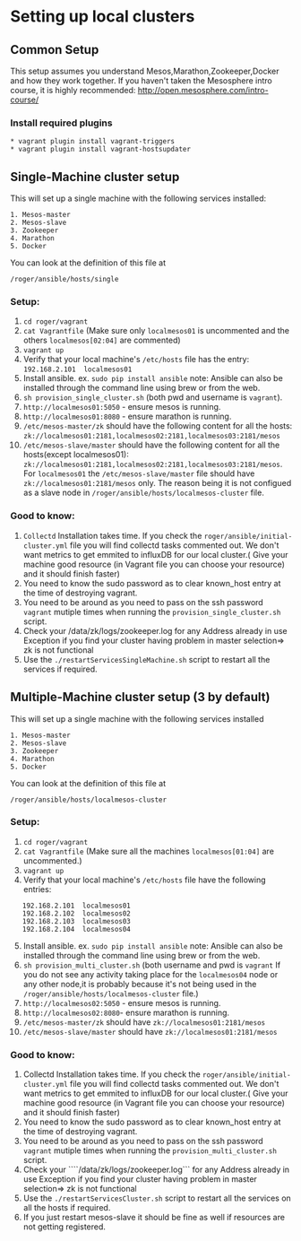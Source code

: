 # Setting up local clusters 

## Common Setup

This setup assumes you understand Mesos,Marathon,Zookeeper,Docker and how they work together.
If you haven't taken the Mesosphere intro course, it is highly recommended: http://open.mesosphere.com/intro-course/

### Install required plugins 

```
* vagrant plugin install vagrant-triggers
* vagrant plugin install vagrant-hostsupdater
```


## Single-Machine cluster setup 


This will set up a single machine with the following services installed: 
```
1. Mesos-master
2. Mesos-slave
3. Zookeeper
4. Marathon
5. Docker
```
You can look at the definition of this file at 
```
/roger/ansible/hosts/single

```

### Setup:

1. ```cd roger/vagrant``` 
2. ```cat Vagrantfile``` (Make sure only ```localmesos01``` is uncommented and the others ```localmesos[02:04]``` are commented)
3. ```vagrant up``` 
4. Verify that your local machine's ```/etc/hosts``` file has the entry: ```192.168.2.101  localmesos01```
5. Install ansible. ex. ```sudo pip install ansible``` note: Ansible can also be installed through the command line using brew or from the web.
6. ```sh provision_single_cluster.sh``` (both pwd and username is ```vagrant```).
7. ```http://localmesos01:5050``` - ensure mesos is running.
8. ```http://localmesos01:8080``` - ensure marathon is running.
9. ```/etc/mesos-master/zk``` should have the following content for all the hosts: ```zk://localmesos01:2181,localmesos02:2181,localmesos03:2181/mesos```
10. ```/etc/mesos-slave/master``` should have the following content for all the hosts(except localmesos01): ```zk://localmesos01:2181,localmesos02:2181,localmesos03:2181/mesos```. For ```localmesos01``` the ```/etc/mesos-slave/master``` file should have ```zk://localmesos01:2181/mesos``` only. The reason being it is not configued as a slave node in ```/roger/ansible/hosts/localmesos-cluster``` file.

### Good to know: 

1. ```Collectd``` Installation takes time. If you check the ```roger/ansible/initial-cluster.yml``` file you will find collectd tasks commented out. We don't want metrics to get emmited to influxDB for our local cluster.( Give your machine good resource (in Vagrant file you can choose your resource) and it should finish faster)
2. You need to know the sudo password as to clear known_host entry at the time of destroying vagrant.
3. You need to be around as you need to pass on the ssh password ```vagrant``` mutiple times when running the ```provision_single_cluster.sh``` script.
4. Check your /data/zk/logs/zookeeper.log for any Address already in use Exception if you find your cluster having problem in master selection=> zk is not functional
5. Use the ```./restartServicesSingleMachine.sh``` script to restart all the services if required.

## Multiple-Machine cluster setup (3 by default)  


This will set up a single machine with the following services installed
```
1. Mesos-master
2. Mesos-slave
3. Zookeeper
4. Marathon
5. Docker
```

You can look at the definition of this file at 
```
/roger/ansible/hosts/localmesos-cluster
```

### Setup:

1. ```cd roger/vagrant```
2. ```cat Vagrantfile``` (Make sure all the machines ```localmesos[01:04]``` are uncommented.)
3. ```vagrant up```
4. Verify that your local machine's ```/etc/hosts``` file have the following entries: 
```
   192.168.2.101  localmesos01
   192.168.2.102  localmesos02
   192.168.2.103  localmesos03
   192.168.2.104  localmesos04
```
5. Install ansible. ex. ```sudo pip install ansible``` note: Ansible can also be installed through the command line using brew or from the web.
6. ```sh provision_multi_cluster.sh``` (both username and pwd is ```vagrant``` If you do not see any activity taking place for the ```localmesos04``` node or any other node,it is probably because it's not being used in the ```/roger/ansible/hosts/localmesos-cluster``` file.)
7. ```http://localmesos02:5050``` - ensure mesos is running.
8. ```http://localmesos02:8080```- ensure marathon is running.
9. ```/etc/mesos-master/zk``` should have ```zk://localmesos01:2181/mesos```
10. ```/etc/mesos-slave/master``` should have ```zk://localmesos01:2181/mesos```

### Good to know:

1. Collectd Installation takes time. If you check the ```roger/ansible/initial-cluster.yml``` file you will find collectd tasks commented out. We don't want metrics to get emmited to influxDB for our local cluster.( Give your machine good resource (in Vagrant file you can choose your resource) and it should finish faster)
2. You need to know the sudo password as to clear known_host entry at the time of destroying vagrant.
3. You need to be around as you need to pass on the ssh password ```vagrant``` mutiple times when running the ```provision_multi_cluster.sh``` script.
4. Check your ````/data/zk/logs/zookeeper.log``` for any Address already in use Exception if you find your cluster having problem in master selection=> zk is not functional
5. Use the ```./restartServicesCluster.sh``` script to restart all the services on all the hosts if required.
6. If you just restart mesos-slave it should be fine as well if resources are not getting registered.

